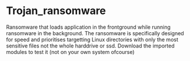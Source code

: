 # Trojan_ransomware

Ransomware that loads application in the frontground while running ransomware in the background. The ransomware is specifically designed for speed and prioritises targetting Linux directories with only the most sensitive files not the whole harddrive or ssd. Download the imported modules to test it (not on your own system ofcourse)
